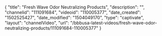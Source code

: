 {
    "title": "Fresh Wave Odor Neutralizing Products",
    "description": "",
    "channelid": "111091684",
    "videoid": "110005377",
    "date_created": "1502525427",
    "date_modified": "1504049170",
    "type": "captivate",
    "layout": "channelVideo",
    "url": "\/bbbusa-latest-videos\/fresh-wave-odor-neutralizing-products\/111091684-110005377"
}